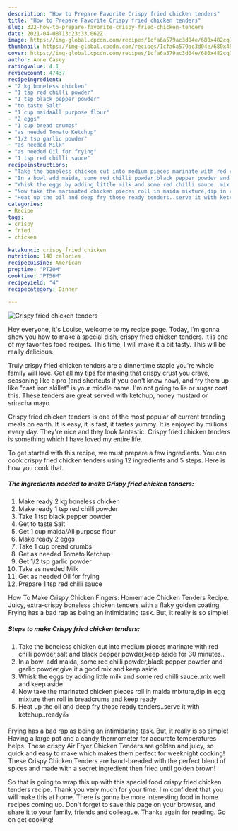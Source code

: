 ```yaml
---
description: "How to Prepare Favorite Crispy fried chicken tenders"
title: "How to Prepare Favorite Crispy fried chicken tenders"
slug: 322-how-to-prepare-favorite-crispy-fried-chicken-tenders
date: 2021-04-08T13:23:33.062Z
image: https://img-global.cpcdn.com/recipes/1cfa6a579ac3d04e/680x482cq70/crispy-fried-chicken-tenders-recipe-main-photo.jpg
thumbnail: https://img-global.cpcdn.com/recipes/1cfa6a579ac3d04e/680x482cq70/crispy-fried-chicken-tenders-recipe-main-photo.jpg
cover: https://img-global.cpcdn.com/recipes/1cfa6a579ac3d04e/680x482cq70/crispy-fried-chicken-tenders-recipe-main-photo.jpg
author: Anne Casey
ratingvalue: 4.1
reviewcount: 47437
recipeingredient:
- "2 kg boneless chicken"
- "1 tsp red chilli powder"
- "1 tsp black pepper powder"
- "to taste Salt"
- "1 cup maidaAll purpose flour"
- "2 eggs"
- "1 cup bread crumbs"
- "as needed Tomato Ketchup"
- "1/2 tsp garlic powder"
- "as needed Milk"
- "as needed Oil for frying"
- "1 tsp red chilli sauce"
recipeinstructions:
- "Take the boneless chicken cut into medium pieces marinate with red chilli powder,salt and black pepper powder,keep aside for 30 minutes.."
- "In a bowl add maida, some red chilli powder,black pepper powder and garlic powder,give it a good mix and keep aside"
- "Whisk the eggs by adding little milk and some red chilli sauce..mix well and keep aside"
- "Now take the marinated chicken pieces roll in maida mixture,dip in egg mixture then roll in breadcrums and keep ready"
- "Heat up the oil and deep fry those ready tenders..serve it with ketchup..ready👍"
categories:
- Recipe
tags:
- crispy
- fried
- chicken

katakunci: crispy fried chicken 
nutrition: 140 calories
recipecuisine: American
preptime: "PT20M"
cooktime: "PT56M"
recipeyield: "4"
recipecategory: Dinner

---
```



![Crispy fried chicken tenders](https://img-global.cpcdn.com/recipes/1cfa6a579ac3d04e/680x482cq70/crispy-fried-chicken-tenders-recipe-main-photo.jpg)

Hey everyone, it's Louise, welcome to my recipe page. Today, I'm gonna show you how to make a special dish, crispy fried chicken tenders. It is one of my favorites food recipes. This time, I will make it a bit tasty. This will be really delicious.

Truly crispy fried chicken tenders are a dinnertime staple you&#39;re whole family will love. Get all my tips for making that crispy crust you crave, seasoning like a pro (and shortcuts if you don&#39;t know how), and fry them up like &#34;cast iron skillet&#34; is your middle name. I&#39;m not going to lie or sugar coat this. These tenders are great served with ketchup, honey mustard or sriracha mayo.

Crispy fried chicken tenders is one of the most popular of current trending meals on earth. It is easy, it is fast, it tastes yummy. It is enjoyed by millions every day. They're nice and they look fantastic. Crispy fried chicken tenders is something which I have loved my entire life.


To get started with this recipe, we must prepare a few ingredients. You can cook crispy fried chicken tenders using 12 ingredients and 5 steps. Here is how you cook that.

<!--inarticleads1-->

##### The ingredients needed to make Crispy fried chicken tenders:

1. Make ready 2 kg boneless chicken
1. Make ready 1 tsp red chilli powder
1. Take 1 tsp black pepper powder
1. Get to taste Salt
1. Get 1 cup maida/All purpose flour
1. Make ready 2 eggs
1. Take 1 cup bread crumbs
1. Get as needed Tomato Ketchup
1. Get 1/2 tsp garlic powder
1. Take as needed Milk
1. Get as needed Oil for frying
1. Prepare 1 tsp red chilli sauce


How To Make Crispy Chicken Fingers: Homemade Chicken Tenders Recipe. Juicy, extra-crispy boneless chicken tenders with a flaky golden coating. Frying has a bad rap as being an intimidating task. But, it really is so simple! 

<!--inarticleads2-->

##### Steps to make Crispy fried chicken tenders:

1. Take the boneless chicken cut into medium pieces marinate with red chilli powder,salt and black pepper powder,keep aside for 30 minutes..
1. In a bowl add maida, some red chilli powder,black pepper powder and garlic powder,give it a good mix and keep aside
1. Whisk the eggs by adding little milk and some red chilli sauce..mix well and keep aside
1. Now take the marinated chicken pieces roll in maida mixture,dip in egg mixture then roll in breadcrums and keep ready
1. Heat up the oil and deep fry those ready tenders..serve it with ketchup..ready👍


Frying has a bad rap as being an intimidating task. But, it really is so simple! Having a large pot and a candy thermometer for accurate temperatures helps. These crispy Air Fryer Chicken Tenders are golden and juicy, so quick and easy to make which makes them perfect for weeknight cooking! These Crispy Chicken Tenders are hand-breaded with the perfect blend of spices and made with a secret ingredient then fried until golden brown! 

So that is going to wrap this up with this special food crispy fried chicken tenders recipe. Thank you very much for your time. I'm confident that you will make this at home. There is gonna be more interesting food in home recipes coming up. Don't forget to save this page on your browser, and share it to your family, friends and colleague. Thanks again for reading. Go on get cooking!

